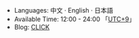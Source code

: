 * Languages: 中文 · English · 日本語
* Available Time: 12:00 - 24:00 「[UTC+9](https://time.is/UTC+9)」
* Blog: [CLICK](http://failedfailure.github.io)
